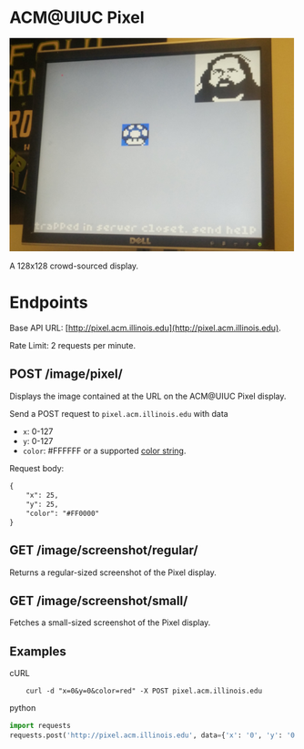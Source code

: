 # ACM@UIUC Pixel

<img src="photo.jpg" width=500>

A 128x128 crowd-sourced display.

# Endpoints

Base API URL: [http://pixel.acm.illinois.edu](http://pixel.acm.illinois.edu).

Rate Limit: 2 requests per minute.

## POST /image/pixel/

Displays the image contained at the URL on the ACM@UIUC Pixel display.

Send a POST request to `pixel.acm.illinois.edu` with data

- `x`: 0-127
- `y`: 0-127
- `color`: #FFFFFF or a supported [color string](https://www.tcl.tk/man/tcl8.6/TkCmd/colors.htm).

Request body:

```
{
    "x": 25,
    "y": 25,
    "color": "#FF0000"
}
```

## GET /image/screenshot/regular/

Returns a regular-sized screenshot of the Pixel display.

## GET /image/screenshot/small/

Fetches a small-sized screenshot of the Pixel display.


## Examples

cURL
```
    curl -d "x=0&y=0&color=red" -X POST pixel.acm.illinois.edu
```

python

```python
import requests
requests.post('http://pixel.acm.illinois.edu', data={'x': '0', 'y': '0', 'color': '#FF0000'})
```
